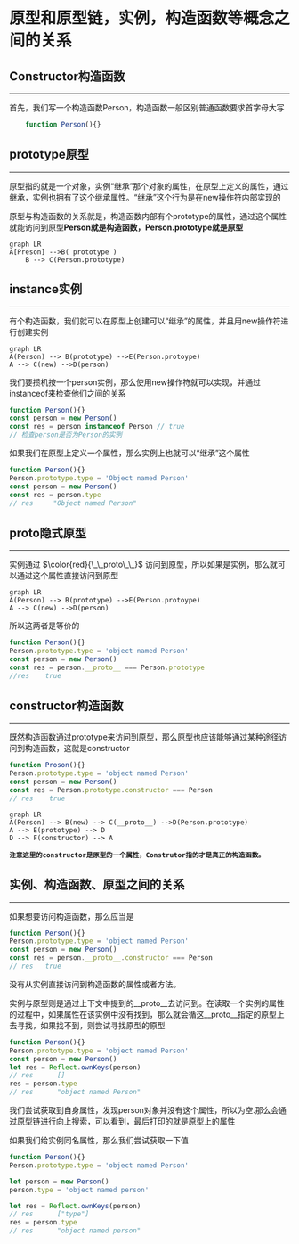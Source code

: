 # 原型和原型链，实例，构造函数等概念之间的关系 #

## Constructor构造函数 ##

----------

首先，我们写一个构造函数Person，构造函数一般区别普通函数要求首字母大写

```javascript
    function Person(){}
```

## prototype原型 ##

----------

原型指的就是一个对象，实例“继承”那个对象的属性，在原型上定义的属性，通过继承，实例也拥有了这个继承属性。“继承”这个行为是在new操作符内部实现的

原型与构造函数的关系就是，构造函数内部有个prototype的属性，通过这个属性就能访问到原型**Person就是构造函数，Person.prototype就是原型**

```mermaid
graph LR
A[Preson] -->B( prototype )
    B --> C(Person.prototype)
```

## instance实例 ##

----------

有个构造函数，我们就可以在原型上创建可以“继承”的属性，并且用new操作符进行创建实例

```mermaid
graph LR
A(Person) --> B(prototype) -->E(Person.protoype)
A --> C(new) -->D(person)
```

我们要攒机按一个person实例，那么使用new操作符就可以实现，并通过instanceof来检查他们之间的关系

```javascript
function Person(){}
const person = new Person()
const res = person instanceof Person // true
// 检查person是否为Person的实例
```

如果我们在原型上定义一个属性，那么实例上也就可以“继承”这个属性

```javascript
function Person(){}  
Person.prototype.type = 'Object named Person'  
const person = new Person()  
const res = person.type  
// res     "Object named Person"
```

## proto隐式原型 ##

----------

实例通过 $\color{red}{\_\_proto\_\_}$ 访问到原型，所以如果是实例，那么就可以通过这个属性直接访问到原型

```mermaid
graph LR
A(Person) --> B(prototype) -->E(Person.protoype)
A --> C(new) -->D(person)
```

所以这两者是等价的

```javascript
function Person(){}
Person.prototype.type = 'object named Person'
const person = new Person()
const res = person.__proto__ === Person.prototype
//res    true
```

## constructor构造函数 ##

----------

既然构造函数通过prototype来访问到原型，那么原型也应该能够通过某种途径访问到构造函数，这就是constructor

```javascript
function Proson(){}
Person.prototype.type = 'object named Person'
const person = new Person()
const res = Person.prototype.constructor === Person
// res    true
```

```mermaid
graph LR
A(Person) --> B(new) --> C(__proto__) -->D(Person.prototype)
A --> E(prototype) --> D
D --> F(constructor) --> A
```

**`注意这里的constructor是原型的一个属性，Construtor指的才是真正的构造函数。`**

## 实例、构造函数、原型之间的关系 ##

----------

如果想要访问构造函数，那么应当是

```javascript
function Person(){}
Person.prototype.type = 'object named Person'
const person = new Person()
const res = person.__proto__.constructor === Person
// res   true
```

没有从实例直接访问到构造函数的属性或者方法。

实例与原型则是通过上下文中提到的__proto__去访问到。在读取一个实例的属性的过程中，如果属性在该实例中没有找到，那么就会循这__proto__指定的原型上去寻找，如果找不到，则尝试寻找原型的原型

```javascript
function Person(){}
Person.prototype.type = 'object named Person'
const person = new Person()
let res = Reflect.ownKeys(person)
// res      []
res = person.type
// res      "object named Person"
```

我们尝试获取到自身属性，发现person对象并没有这个属性，所以为空.那么会通过原型链进行向上搜索，可以看到，最后打印的就是原型上的属性

如果我们给实例同名属性，那么我们尝试获取一下值

```javascript
function Person(){}
Person.prototype.type = 'object named Person'

let person = new Person()
person.type = 'object named person'

let res = Reflect.ownKeys(person)
// res      ["type"]
res = person.type
// res      "object named person"
```
